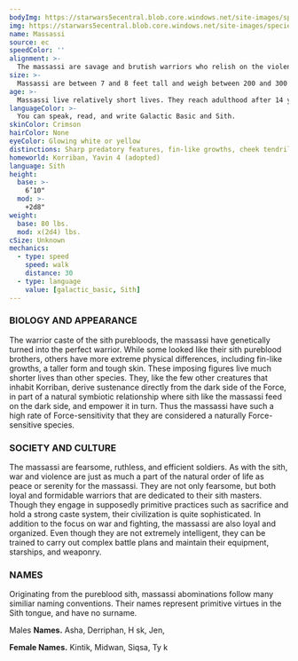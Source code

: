```yaml
---
bodyImg: https://starwars5ecentral.blob.core.windows.net/site-images/species/species_Massassi.png
img: https://starwars5ecentral.blob.core.windows.net/site-images/species/species_Massassi.png
name: Massassi
source: ec
speedColor: ''
alignment: >-
  The massassi are savage and brutish warriors who relish on the violence of combat, usually following a dark and chaotic nature.
size: >-
  Massassi are between 7 and 8 feet tall and weigh between 200 and 300 pounds. Your size is Medium.
age: >-
  Massassi live relatively short lives. They reach adulthood after 14 years, and reach old age around 40 years of life.
languageColor: >-
  You can speak, read, and write Galactic Basic and Sith. 
skinColor: Crimson
hairColor: None
eyeColor: Glowing white or yellow
distinctions: Sharp predatory features, fin-like growths, cheek tendrils, tall stature
homeworld: Korriban, Yavin 4 (adopted)
language: Sith
height:
  base: >-
    6’10"
  mod: >-
    +2d8"
weight:
  base: 80 lbs.
  mod: x(2d4) lbs.
cSize: Unknown
mechanics:
  - type: speed
    speed: walk
    distance: 30
  - type: language
    value: [galactic_basic, Sith]
---
```

### BIOLOGY AND APPEARANCE
The warrior caste of the sith purebloods, the massassi have genetically turned into the perfect warrior. While some looked like their sith pureblood brothers, others have more extreme physical differences, including fin-like growths, a taller form and tough skin. These imposing figures live much shorter lives than other species. They, like the few other creatures that inhabit Korriban, derive sustenance directly from the dark side of the Force, in part of a natural symbiotic relationship where sith like the massassi feed on the dark side, and empower it in turn. Thus the massassi have such a high rate of Force-sensitivity that they are considered a naturally Force-sensitive species.

### SOCIETY AND CULTURE
The massassi are fearsome, ruthless, and efficient soldiers. As with the sith, war and violence are just as much a part of the natural order of life as peace or serenity for the massassi. They are not only fearsome, but both loyal and formidable warriors that are dedicated to their sith masters. Though they engage in supposedly primitive practices such as sacrifice and hold a strong caste system, their civilization is quite sophisticated. In addition to the focus on war and fighting, the massassi are also loyal and organized. Even though they are not extremely intelligent, they can be trained to carry out complex battle plans and maintain their equipment, starships, and weaponry.

### NAMES
Originating from the pureblood sith, massassi abominations follow many similiar naming conventions. Their names represent primitive virtues in the Sith tongue, and have no surname.

Males __Names.__ Asha, Derriphan, H sk, Jen,

__Female Names.__ Kintik, Midwan, Siqsa, Ty k



    
